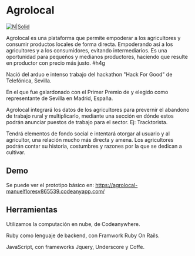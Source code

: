 # Agrolocal

[![N|Solid](https://agrolocal-manuelfloresv865539.codeanyapp.com/assets/es.png)](https://agrolocal-manuelfloresv865539.codeanyapp.com/)

Agrolocal es una plataforma que permite empoderar a los agricultores y consumir productos locales de forma directa. Empoderando así a los agricultores y a los consumidores, evitando intermediarios. 
Es una oportunidad para pequeños y medianos productores, haciendo que resulte en productor con precio más justo.  #h4g

Nació del arduo e intenso trabajo del hackathon "Hack For Good" de Telefónica, Sevilla. 

En el que fue galardonado con el Primer Premio de y elegido como representante de Sevilla en Madrid, España.

Agrolocal integrará los datos de los agricultores para prevernir el abandono de trabajo rural y multiplicarlo, mediante una sección en dónde estos podrán anunciar puestos de trabajo para el sector. Ej: Tracktorista.

Tendrá elementos de fondo social e intentará otorgar al usuario y al agricultor, una relación mucho más directa y amena. Los agricultores podrán contar su historia, costumbres y razones por la que se dedican a cultivar.
## Demo
Se puede ver el prototipo básico en: https://agrolocal-manuelfloresv865539.codeanyapp.com/


## Herramientas

Utilizamos la computación en nube, de Codeanywhere. 

Ruby como lenguaje de backend, con Framwork Ruby On Rails.

JavaScript, con frameworks Jquery, Underscore y Coffe.
